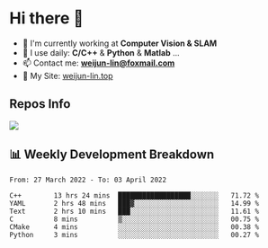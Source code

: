# Hi there 👋

<!--
**Weijun-Lin/Weijun-Lin** is a ✨ _special_ ✨ repository because its `README.md` (this file) appears on your GitHub profile.

Here are some ideas to get you started:

- 🔭 I’m currently working on ...
- 🌱 I’m currently learning ...
- 👯 I’m looking to collaborate on ...
- 🤔 I’m looking for help with ...
- 💬 Ask me about ...
- 📫 How to reach me: ...
- 😄 Pronouns: ...
- ⚡ Fun fact: ...
-->

- 🏢 I'm currently working at **Computer Vision & SLAM**
- 🚀 I use daily: **C/C++** & **Python** & **Matlab** ...
- 📫 Contact me: **weijun-lin@foxmail.com**
- 🔗 My Site: [weijun-lin.top](https://weijun-lin.top/p)

  

## Repos Info
![](https://github-readme-stats.vercel.app/api?username=Weijun-Lin&theme=cobalt)

## 📊 Weekly Development Breakdown

<!--START_SECTION:waka-->

```text
From: 27 March 2022 - To: 03 April 2022

C++        13 hrs 24 mins  ██████████████████░░░░░░░   71.72 %
YAML       2 hrs 48 mins   ███▓░░░░░░░░░░░░░░░░░░░░░   14.99 %
Text       2 hrs 10 mins   ███░░░░░░░░░░░░░░░░░░░░░░   11.61 %
C          8 mins          ▒░░░░░░░░░░░░░░░░░░░░░░░░   00.75 %
CMake      4 mins          ░░░░░░░░░░░░░░░░░░░░░░░░░   00.38 %
Python     3 mins          ░░░░░░░░░░░░░░░░░░░░░░░░░   00.27 %
```

<!--END_SECTION:waka-->
